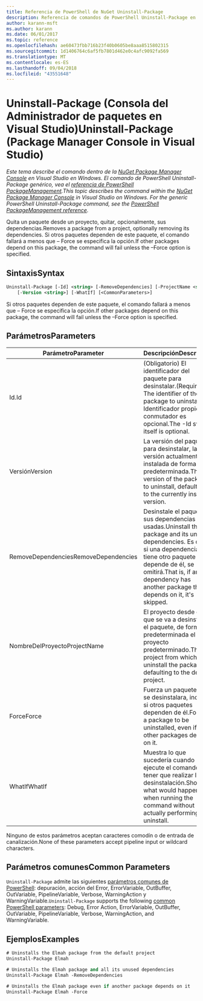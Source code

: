 ```yaml
---
title: Referencia de PowerShell de NuGet Uninstall-Package
description: Referencia de comandos de PowerShell Uninstall-Package en la consola de administrador de paquetes de NuGet en Visual Studio.
author: karann-msft
ms.author: karann
ms.date: 06/01/2017
ms.topic: reference
ms.openlocfilehash: ae60473fbb716b23f40b0605be8aaa8515802315
ms.sourcegitcommit: 1d1406764c6af5fb7801d462e0c4afc9092fa569
ms.translationtype: MT
ms.contentlocale: es-ES
ms.lasthandoff: 09/04/2018
ms.locfileid: "43551648"
---
```

# <a name="uninstall-package-package-manager-console-in-visual-studio"></a><span data-ttu-id="cc771-103">Uninstall-Package (Consola del Administrador de paquetes en Visual Studio)</span><span class="sxs-lookup"><span data-stu-id="cc771-103">Uninstall-Package (Package Manager Console in Visual Studio)</span></span>

<span data-ttu-id="cc771-104">*Este tema describe el comando dentro de la [NuGet Package Manager Console](package-manager-console.md) en Visual Studio en Windows. El comando de PowerShell Uninstall-Package genérico, vea el [referencia de PowerShell PackageManagement](/powershell/module/packagemanagement/?view=powershell-6).*</span><span class="sxs-lookup"><span data-stu-id="cc771-104">*This topic describes the command within the [NuGet Package Manager Console](package-manager-console.md) in Visual Studio on Windows. For the generic PowerShell Uninstall-Package command, see the [PowerShell PackageManagement reference](/powershell/module/packagemanagement/?view=powershell-6).*</span></span>

<span data-ttu-id="cc771-105">Quita un paquete desde un proyecto, quitar, opcionalmente, sus dependencias.</span><span class="sxs-lookup"><span data-stu-id="cc771-105">Removes a package from a project, optionally removing its dependencies.</span></span> <span data-ttu-id="cc771-106">Si otros paquetes dependen de este paquete, el comando fallará a menos que – Force se especifica la opción.</span><span class="sxs-lookup"><span data-stu-id="cc771-106">If other packages depend on this package, the command will fail unless the –Force option is specified.</span></span>

## <a name="syntax"></a><span data-ttu-id="cc771-107">Sintaxis</span><span class="sxs-lookup"><span data-stu-id="cc771-107">Syntax</span></span>

```ps
Uninstall-Package [-Id] <string> [-RemoveDependencies] [-ProjectName <string>] [-Force]
    [-Version <string>] [-WhatIf] [<CommonParameters>]
```

<span data-ttu-id="cc771-108">Si otros paquetes dependen de este paquete, el comando fallará a menos que – Force se especifica la opción.</span><span class="sxs-lookup"><span data-stu-id="cc771-108">If other packages depend on this package, the command will fail unless the –Force option is specified.</span></span>

## <a name="parameters"></a><span data-ttu-id="cc771-109">Parámetros</span><span class="sxs-lookup"><span data-stu-id="cc771-109">Parameters</span></span>

| <span data-ttu-id="cc771-110">Parámetro</span><span class="sxs-lookup"><span data-stu-id="cc771-110">Parameter</span></span> | <span data-ttu-id="cc771-111">Descripción</span><span class="sxs-lookup"><span data-stu-id="cc771-111">Description</span></span> |
| --- | --- |
| <span data-ttu-id="cc771-112">Id.</span><span class="sxs-lookup"><span data-stu-id="cc771-112">Id</span></span> | <span data-ttu-id="cc771-113">(Obligatorio) El identificador del paquete para desinstalar.</span><span class="sxs-lookup"><span data-stu-id="cc771-113">(Required) The identifier of the package to uninstall.</span></span> <span data-ttu-id="cc771-114">-Identificador propio conmutador es opcional.</span><span class="sxs-lookup"><span data-stu-id="cc771-114">The -Id switch itself is optional.</span></span> |
| <span data-ttu-id="cc771-115">Versión</span><span class="sxs-lookup"><span data-stu-id="cc771-115">Version</span></span> | <span data-ttu-id="cc771-116">La versión del paquete para desinstalar, la versión actualmente instalada de forma predeterminada.</span><span class="sxs-lookup"><span data-stu-id="cc771-116">The version of the package to uninstall, defaulting to the currently installed version.</span></span> |
| <span data-ttu-id="cc771-117">RemoveDependencies</span><span class="sxs-lookup"><span data-stu-id="cc771-117">RemoveDependencies</span></span> | <span data-ttu-id="cc771-118">Desinstale el paquete y sus dependencias no usadas.</span><span class="sxs-lookup"><span data-stu-id="cc771-118">Uninstall the package and its unused dependencies.</span></span> <span data-ttu-id="cc771-119">Es decir, si una dependencia tiene otro paquete que depende de él, se omitirá.</span><span class="sxs-lookup"><span data-stu-id="cc771-119">That is, if any dependency has another package that depends on it, it's skipped.</span></span> |
| <span data-ttu-id="cc771-120">NombreDelProyecto</span><span class="sxs-lookup"><span data-stu-id="cc771-120">ProjectName</span></span> | <span data-ttu-id="cc771-121">El proyecto desde el que se va a desinstalar el paquete, de forma predeterminada el proyecto predeterminado.</span><span class="sxs-lookup"><span data-stu-id="cc771-121">The project from which to uninstall the package, defaulting to the default project.</span></span> |
| <span data-ttu-id="cc771-122">Force</span><span class="sxs-lookup"><span data-stu-id="cc771-122">Force</span></span> | <span data-ttu-id="cc771-123">Fuerza un paquete que se desinstalara, incluso si otros paquetes dependen de él.</span><span class="sxs-lookup"><span data-stu-id="cc771-123">Forces a package to be uninstalled, even if other packages depend on it.</span></span> |
| <span data-ttu-id="cc771-124">WhatIf</span><span class="sxs-lookup"><span data-stu-id="cc771-124">WhatIf</span></span> | <span data-ttu-id="cc771-125">Muestra lo que sucedería cuando ejecute el comando sin tener que realizar la desinstalación.</span><span class="sxs-lookup"><span data-stu-id="cc771-125">Shows what would happen when running the command without actually performing the uninstall.</span></span> |

<span data-ttu-id="cc771-126">Ninguno de estos parámetros aceptan caracteres comodín o de entrada de canalización.</span><span class="sxs-lookup"><span data-stu-id="cc771-126">None of these parameters accept pipeline input or wildcard characters.</span></span>

## <a name="common-parameters"></a><span data-ttu-id="cc771-127">Parámetros comunes</span><span class="sxs-lookup"><span data-stu-id="cc771-127">Common Parameters</span></span>

<span data-ttu-id="cc771-128">`Uninstall-Package` admite las siguientes [parámetros comunes de PowerShell](http://go.microsoft.com/fwlink/?LinkID=113216): depuración, acción del Error, ErrorVariable, OutBuffer, OutVariable, PipelineVariable, Verbose, WarningAction y WarningVariable.</span><span class="sxs-lookup"><span data-stu-id="cc771-128">`Uninstall-Package` supports the following [common PowerShell parameters](http://go.microsoft.com/fwlink/?LinkID=113216): Debug, Error Action, ErrorVariable, OutBuffer, OutVariable, PipelineVariable, Verbose, WarningAction, and WarningVariable.</span></span>

## <a name="examples"></a><span data-ttu-id="cc771-129">Ejemplos</span><span class="sxs-lookup"><span data-stu-id="cc771-129">Examples</span></span>

```ps
# Uninstalls the Elmah package from the default project
Uninstall-Package Elmah

# Uninstalls the Elmah package and all its unused dependencies
Uninstall-Package Elmah -RemoveDependencies 

# Uninstalls the Elmah package even if another package depends on it
Uninstall-Package Elmah -Force
```
